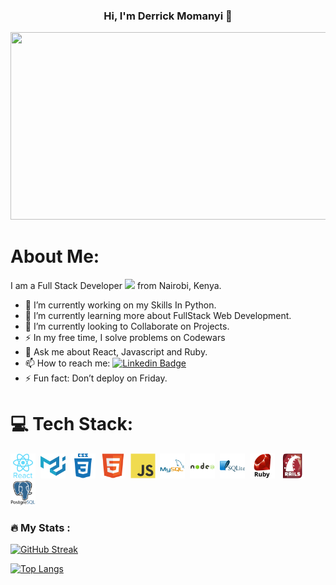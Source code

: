 <div id="header" align="center">

### Hi, I'm Derrick Momanyi 👋
</div>

<div align="center">
  <img src="https://codutech.com/static/javascript-frameworks-amico-4421ef32bbfa046facb08aef2067dae2.svg" width="600" height="300"/>
</div>

# About Me:
I am a Full Stack Developer <img src="https://media.giphy.com/media/WUlplcMpOCEmTGBtBW/giphy.gif" width="30"> from Nairobi, Kenya.
- 🔭 I’m currently working on my Skills In Python.
- 🌱 I’m currently learning more about FullStack Web Development.
- 🔭 I’m currently looking to Collaborate on Projects.
-  :zap: In my free time, I solve problems on Codewars
- 💬 Ask me about React, Javascript and Ruby.
- 📫 How to reach me: [![Linkedin Badge](https://img.shields.io/badge/-Derrick-blue?style=flat&logo=Linkedin&logoColor=white)](https://www.linkedin.com/in/derrick-momanyi-77a479269/)
- ⚡ Fun fact:  Don’t deploy on Friday.



# 💻 Tech Stack:

<img src="https://github.com/devicons/devicon/blob/master/icons/react/react-original-wordmark.svg" title="React" alt="React" width="40" height="40"/>&nbsp;
<img src="https://github.com/devicons/devicon/blob/master/icons/materialui/materialui-original.svg" title="Material UI" alt="Material UI" width="40" height="40"/>&nbsp;
<img src="https://github.com/devicons/devicon/blob/master/icons/css3/css3-plain-wordmark.svg"  title="CSS3" alt="CSS" width="40" height="40"/>&nbsp;
<img src="https://github.com/devicons/devicon/blob/master/icons/html5/html5-original.svg" title="HTML5" alt="HTML" width="40" height="40"/>&nbsp;
<img src="https://github.com/devicons/devicon/blob/master/icons/javascript/javascript-original.svg" title="JavaScript" alt="JavaScript" width="40" height="40"/>&nbsp;
<img src="https://github.com/devicons/devicon/blob/master/icons/mysql/mysql-original-wordmark.svg" title="MySQL"  alt="MySQL" width="40" height="40"/>&nbsp;
<img src="https://github.com/devicons/devicon/blob/master/icons/nodejs/nodejs-original-wordmark.svg" title="NodeJS" alt="NodeJS" width="40" height="40"/>&nbsp;
<img src="https://github.com/devicons/devicon/blob/master/icons/sqlite/sqlite-original-wordmark.svg" title="SQLITE" alt="SQLITE" width="40" height="40"/>&nbsp;
<img src="https://github.com/devicons/devicon/blob/master/icons/ruby/ruby-original-wordmark.svg" title="Ruby" alt="Ruby" width="40" height="40"/>&nbsp;
<img src="https://github.com/devicons/devicon/blob/master/icons/rails/rails-original-wordmark.svg" title="Rails" alt="Rails" width="40" height="40"/>&nbsp;
<img src="https://github.com/devicons/devicon/blob/master/icons/postgresql/postgresql-original-wordmark.svg" title="PostgreSQL" alt="PostgreSQL" width="40" height="40"/>&nbsp;

### :fire: My Stats :
[![GitHub Streak](http://github-readme-streak-stats.herokuapp.com?user=derrickmomanyi&theme=dark&background=000000)](https://git.io/streak-stats)

[![Top Langs](https://github-readme-stats.vercel.app/api/top-langs/?username=derrickmomanyi&layout=compact&theme=vision-friendly-dark)](https://github.com/anuraghazra/github-readme-stats)
